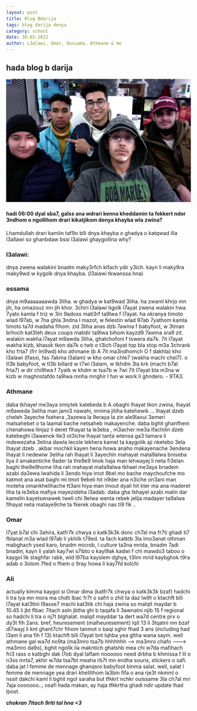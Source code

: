 ```yaml
---
layout: post
title: Blog Bdarija
tags: blog darija denya
category: school
date: 30-03-2022
author: L3alawi, Omar, Oussama, Athmane & me
---
```



## hada blog b darija
![](/blog/sad.jpg) 
#### hadi 06:00 dyal sba7, galss ana wdrari kenna kheddamin ta fekkert ndor 3ndhom o ngollihom drari kikatjikom denya khayba wla zwina?

Lhamdullah drari kamlin taf9o blli dnya khayba o ghadya o katqwad illa l3allawi so ghanbdaw bssi l3alawi ghaygollina why?

### l3alawi:
dnya zwena walakini bnadm maky3rfch kifach ydir y3ich. kayn li maky9ra maky9wd w kygolk dnya khayba. 
(l3alawi tkwanssa hna)

### ossama
dnya m9aaaaaaawda 3liha. w ghadya w kat9wad 3liha. ha zwaml khrjo mn jih, ha omazouz mn jih khor. 3chiri l3alawi tigolk l7ayat zwena walakin hwa 7yato kamla f triz w 3in 9adoss mati3rf ta9lwa f l7ayat. ha okranya timoto wlad l97ab, w 7na ghla 3ndna l mazot, w felestin wlad 97ab 7yathom kamla timoto ta7d madaha fihom. zid 3liha anas dzb 7awina f babyfoot, w 3tman brhoch kat3teh deux coups matidir ta9lwa bihom kayzd9 7awina sra9 zit. 
walakin wakha l7ayat m9awda 3liha, ghatchofoni f tswera da7k. 7it l7ayat wakha kizb, khassk tkon da7k o twb o t3ich l7ayat top bla stop m3a 3chrank kho frta7 (frr lm9wd) kho athmane (b A 7it ma3ndhomch O f dakhla) kho l3alawi (lfassi, fas 7akma l3alam) w kho omar chle7 (wakha machi chel7). o tl3b babyfoot, w tl3b billard w t7wi l3alam, w tkhdm 3la krk (machi b7al frta7) w dir chi9lwa f 7yatk w khdm w tsa7b w 7wi 7it l7ayat bla m3na w kizb w maghnstafdo ta9lwa mnha mnghir l fun w work li ghndero. - 9TA3.

### Athmane
daba tkhayel me3aya smiytek katebeda b A obaghi lhayat tkon zwina, lhayat m9aweda 3eliha man jami3 nawahi, mnima jitiha katehewik ... lhayat dzeb cheleh 3ayeche fsehera ,3azewa la 9eraya la zin ale9laoui 3emeri matsahebet o ta laamal bache netsaheb makayenche. daba bghit ghanfhem chenahowa liinjaz li deret flhayat ta le3eba , m3acher me3a lfachilin dzeb katebeghi i3awenok tle3 ot3iche lhayat tanta wtensa ga3 tamara li mdewezaha 3elina dawla lecole lekhera kamel ta kaygolik aji nketebo 3ela lhayat dzeb . akbar mochkil kayen hena howa anaho makayenache 3endena lhayat li nedewiw 3eliha rah lhayat li 3ayechin mahayat mata9alwa bniseba liya il amakentiche 9ader ta the9e9 lmok haja man lehwayej li neta fi3elan baghi the9e9home liha rah mahayat mata9alwa tkhael me3aya bnadem azabi da3ewa lwahida li 3endo hiya imot 9bel mo bache maychoufche mo katmot ana asat baghi mi tmot 9ebeli hit n9der ana n3iche on3ani man moteha omankhelihache tt3ani hiya man lmout dyali hit kter ma ana maderet liha ta le3eba mafiya mayezideha l3adab. daba gha tkhayel azabi malin dar kamelin kayetsenawek tweli chi 9elwa wenta rebek jelija madayer ta9alwa flhayat neta mataye9che ta fkerek obaghi nas ti9 fik ..

### Omar
l7yat b7al chi 3ahira, katfr7k chwya o katk3k3k donc ch7al ma fr7ti ghadi ti7 fblanat m3a wlad l97ab li ykhlik t79ed.
ta fach katktb 3la lmo3anat othman mabghach ysed karo, bnadm microb, l culture ta3na mrida, bnadm 7adi bnadm, kayn li yalah kay7wi s7ibto o kayl9ak kadwi f chi mawdo3 taboo o kaygol lik staghfar rabk, wld l97ba kayslem dghya, t3lim mrid kaybghok t9ra adab o 3olom 7fed o fhem o 9ray howa li kay7fd kolchi

### Ali
actually kimma kaygol si Omar dima (katfr7k chwya o katk3k3k bzaf) hadchi li tra lya mn mora ma chdti lbac fr7t o safrt o zhit ta daz lw9t o ktachft blli l7ayat kat3tini l9asse7 machi kat3tik chi haja zwina so malqit maydar b 10.45 li jbt flbac 7itach asln jbtha ghi b taqafa li 3awnatni njib 15 f regional so hadchi li tra o nj7t blghalat. malqit mayddar ta dert wa7d centre prv o dy3t fih 2ans. bref, heuresement (malheuresement) lqit 13 li 3tqatni mn bzaf dl7wayj li knt ghant7chr fihom tanmot o baqi sghir fhad 3 ans (including had l3am li ana fih f 13) ktachft blli l7ayat bnt lqhba yea gltha wana saym.
well athmane gal wa7d no9ta (ma3mro tsa7b hhhhhhh --> ma3mro chafo ---> ma3mro da9o), bghit ngolik ila makntich ghatshb mea chi w7da mafihach fri3 rass o katbghi dak l7ob dyal laflam noooooo need drbha b khmissa f lil o n3ss mrta7, akhir w7da tsa7bt meaha rb7t mn endha souris, stickers o safi. daba jat l femme de mennage ghanqsro babyfoot binma salat.
well, salat l femme de mennage yea drari khellithom la3bin fifa o ana rje3t nkmml o nssit dakchi kaml li bghit ngol saraha but tfkkrt nchkr ouissame 3la ch7al mn 7aja ooooooo.., osafi hada makan, ay haja tfkkrtha ghadi ndir update lhad lpost.

***chokran 7itach 9riti tal hna <3***